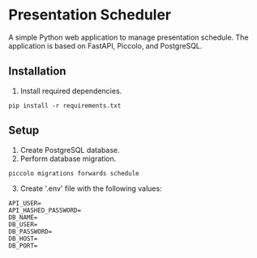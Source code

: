 # Presentation Scheduler

A simple Python web application to manage presentation schedule.
The application is based on FastAPI, Piccolo, and PostgreSQL.

## Installation

1. Install required dependencies.
```
pip install -r requirements.txt
```

## Setup

1. Create PostgreSQL database.
2. Perform database migration.
```
piccolo migrations forwards schedule
```
3. Create '.env' file with the following values:
```
API_USER=
API_HASHED_PASSWORD=
DB_NAME=
DB_USER=
DB_PASSWORD=
DB_HOST=
DB_PORT=
```

